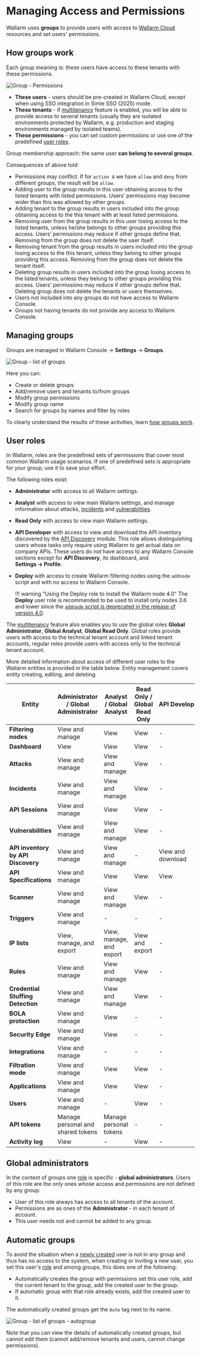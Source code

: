 [link-glossary-incident]:       ../../glossary-en.md#security-incident
[link-glossary-vulnerability]:  ../../glossary-en.md#vulnerability

# Managing Access and Permissions

Wallarm uses **groups** to provide users with access to [Wallarm Cloud](../../about-wallarm/overview.md#how-wallarm-works) resources and set users' permissions.

## How groups work

Each group meaning is: these users have access to these tenants with these permissions.

![Group - Permissions](../../images/user-guides/settings/groups/groups-permissions.png)

* **These users** - users should be pre-created in Wallarm Cloud, except when using SSO integration in Simle SSO (2025) mode.
* **These tenants** - if [multitenancy](../../installation/multi-tenant/overview.md) feature is enabled, you will be able to provide access to several tenants (usually they are isolated environments protected by Wallarm, e.g. production and staging environments managed by isolated teams).
* **These permissions** - you can set custom permissions or use one of the predefined [user roles](#user-roles).

Group membership approach: the same user **can belong to several groups**.

Consequences of above told:

* Permissions may conflict. If for `action A` we have `allow` and `deny` from different groups, the result will be `allow`.
* Adding user to the group results in this user obtaining access to the listed tenants with listed permissions. Users’ permissions may become wider than this was allowed by other groups.
* Adding tenant to the group results in users included into the group obtaining access to the this tenant with at least listed permissions.
* Removing user from the group results in this user losing access to the listed tenants, unless he/she belongs to other groups providing this access. Users’ permissions may reduce if other groups define that. Removing from the group does not delete the user itself.
* Removing tenant from the group results in users included into the group losing access to the this tenant, unless they belong to other groups providing this access. Removing from the group does not delete the tenant itself.
* Deleting group results in users included into the group losing access to the listed tenants, unless they belong to other groups providing this access. Users’ permissions may reduce if other groups define that. Deleting group does not delete the tenants or users themselves.
* Users not included into any groups do not have access to Wallarm Console.
* Groups not having tenants do not provide any access to Wallarm Console.

## Managing groups

Groups are managed in Wallarm Console → **Settings** → **Groups**.

![Group - list of groups](../../images/user-guides/settings/groups/groups-list.png)

Here you can:

* Create or delete groups
* Add/remove users and tenants to/from groups
* Modify group permissions
* Modify group name
* Search for groups by names and filter by roles

To clearly understand the results of these activities, learn [how groups work](#how-groups-work).

## User roles

In Wallarm, roles are the predefined sets of permissions that cover most common Wallarm usage scenarios. If one of predefined sets is appropriate for your group, use it to save your effort.

The following roles exist:

* **Administrator** with access to all Wallarm settings.
* **Analyst** with access to view main Wallarm settings, and manage information about attacks, [incidents][link-glossary-incident] and [vulnerabilities][link-glossary-vulnerability].
* **Read Only** with access to view main Wallarm settings.
* **API Developer** with access to view and download the API inventory discovered by the [API Discovery](../../api-discovery/overview.md) module. This role allows distinguishing users whose tasks only require using Wallarm to get actual data on company APIs. These users do not have access to any Wallarm Console sections except for **API Discovery**, its dashboard, and **Settings → Profile**.
* **Deploy** with access to create Wallarm filtering nodes using the `addnode` script and with no access to Wallarm Console.

    !!! warning "Using the Deploy role to install the Wallarm node 4.0"
        The **Deploy** user role is recommended to be used to install only nodes 3.6 and lower since the [`addnode` script is deprecated in the release of version 4.0](../../updating-migrating/older-versions/what-is-new.md#unified-registration-of-nodes-in-the-wallarm-cloud-by-api-tokens).

The [multitenancy](../../installation/multi-tenant/overview.md) feature also enables you to use the global roles **Global Administrator**, **Global Analyst**, **Global Read Only**. Global roles provide users with access to the technical tenant account and linked tenant accounts, regular roles provide users with access only to the technical tenant account.

More detailed information about access of different user roles to the Wallarm entities is provided in the table below. Entity management covers entity creating, editing, and deleting.

| Entity              | Administrator / Global Administrator | Analyst / Global Analyst | Read Only / Global Read Only | API Developer |
|---------------------|--------------------------------------|--------------------------|------------------------------|---|
| **Filtering nodes**       | View and manage                      | View                     | View                         | - |
| **Dashboard**       | View                                 | View                     | View                         | - |
| **Attacks**          | View and manage                      | View and manage          | View                         | - |
| **Incidents**          | View and manage                      | View and manage          | View                         | - |
| **API Sessions**          | View and manage                      | View          | View                         | - |
| **Vulnerabilities** | View and manage                      | View and manage          | View              | - |
| **API inventory by API Discovery**   | View and manage                      | View and manage          | -                            | View and download |
| **API Specifications**   | View and manage                      | View          | View                            | View |
| **Scanner**         | View and manage                      | View and manage          | View                         | - |
| **Triggers**        | View and manage                      | -                        | -                            | - |
| **IP lists**       | View, manage, and export             | View, manage, and export | View and export              | - |
| **Rules**           | View and manage                      | View and manage          | View                         | - |
| **Credential Stuffing Detection**           | View and manage                      | View and manage          | View                         | - |
| **BOLA protection**           | View and manage                      | View          | - | - |
| **Security Edge**    | View and manage                      | View                        | -                            | - |
| **Integrations**    | View and manage                      | -                        | -                            | - |
| **Filtration mode**        | View and manage                      | View                     | View                         | - |
| **Applications**    | View and manage                      | View                     | View                         | - |
| **Users**           | View and manage                      | -                        | View                         | - |
| **API tokens**           | Manage personal and shared tokens | Manage personal tokens | - | - |
| **Activity log**    | View                                 | -                        | View                         | - |

## Global administrators

In the context of groups one [role](#user-roles) is specific - **global administrators**. Users of this role are the only ones whose access and permissions are not defined by any group:

* User of this role always has access to all tenants of the account.
* Permissions are as ones of the **Administrator** - in each tenant of account.
* This user needs not and cannot be added to any group.

## Automatic groups

To avoid the situation when a [newly created](users.md) user is not in any group and thus has no access to the system, when creating or inviting a new user, you set this user's [role](#user-roles) and among groups, this does one of the following:

* Automatically creates the group with permissions set this user role, add the current tenant to the group, add the created user to the group.
* If automatic group with that role already exists, add the created user to it.

The automatically created groups get the `Auto` tag next to its name.

![Group - list of groups - autogroup](../../images/user-guides/settings/groups/groups-list-autogroup.png)

Note that you can view the details of automatically created groups, but cannot edit them (cannot add/remove tenants and users, cannot change permissions).

<!--## Groups and SSO integration

TBD-->
